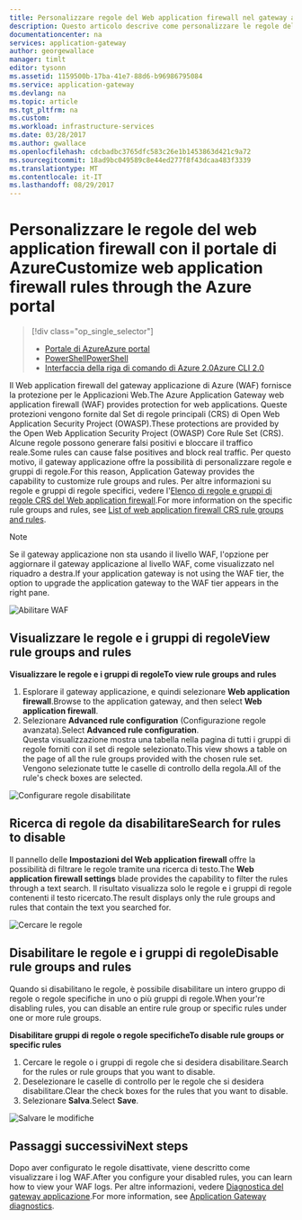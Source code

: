 ```yaml
---
title: Personalizzare regole del Web application firewall nel gateway applicazione di Azure - Portale di Azure | Microsoft Docs
description: Questo articolo descrive come personalizzare le regole del web application firewall nel gateway applicazione con il portale di Azure.
documentationcenter: na
services: application-gateway
author: georgewallace
manager: timlt
editor: tysonn
ms.assetid: 1159500b-17ba-41e7-88d6-b96986795084
ms.service: application-gateway
ms.devlang: na
ms.topic: article
ms.tgt_pltfrm: na
ms.custom: 
ms.workload: infrastructure-services
ms.date: 03/28/2017
ms.author: gwallace
ms.openlocfilehash: cdcbadbc3765dfc583c26e1b1453863d421c9a72
ms.sourcegitcommit: 18ad9bc049589c8e44ed277f8f43dcaa483f3339
ms.translationtype: MT
ms.contentlocale: it-IT
ms.lasthandoff: 08/29/2017
---
```

# <a name="customize-web-application-firewall-rules-through-the-azure-portal"></a><span data-ttu-id="f8a2c-103">Personalizzare le regole del web application firewall con il portale di Azure</span><span class="sxs-lookup"><span data-stu-id="f8a2c-103">Customize web application firewall rules through the Azure portal</span></span>

> [!div class="op_single_selector"]
> * [<span data-ttu-id="f8a2c-104">Portale di Azure</span><span class="sxs-lookup"><span data-stu-id="f8a2c-104">Azure portal</span></span>](application-gateway-customize-waf-rules-portal.md)
> * [<span data-ttu-id="f8a2c-105">PowerShell</span><span class="sxs-lookup"><span data-stu-id="f8a2c-105">PowerShell</span></span>](application-gateway-customize-waf-rules-powershell.md)
> * [<span data-ttu-id="f8a2c-106">Interfaccia della riga di comando di Azure 2.0</span><span class="sxs-lookup"><span data-stu-id="f8a2c-106">Azure CLI 2.0</span></span>](application-gateway-customize-waf-rules-cli.md)

<span data-ttu-id="f8a2c-107">Il Web application firewall del gateway applicazione di Azure (WAF) fornisce la protezione per le Applicazioni Web.</span><span class="sxs-lookup"><span data-stu-id="f8a2c-107">The Azure Application Gateway web application firewall (WAF) provides protection for web applications.</span></span> <span data-ttu-id="f8a2c-108">Queste protezioni vengono fornite dal Set di regole principali (CRS) di Open Web Application Security Project (OWASP).</span><span class="sxs-lookup"><span data-stu-id="f8a2c-108">These protections are provided by the Open Web Application Security Project (OWASP) Core Rule Set (CRS).</span></span> <span data-ttu-id="f8a2c-109">Alcune regole possono generare falsi positivi e bloccare il traffico reale.</span><span class="sxs-lookup"><span data-stu-id="f8a2c-109">Some rules can cause false positives and block real traffic.</span></span> <span data-ttu-id="f8a2c-110">Per questo motivo, il gateway applicazione offre la possibilità di personalizzare regole e gruppi di regole.</span><span class="sxs-lookup"><span data-stu-id="f8a2c-110">For this reason, Application Gateway provides the capability to customize rule groups and rules.</span></span> <span data-ttu-id="f8a2c-111">Per altre informazioni su regole e gruppi di regole specifici, vedere l'[Elenco di regole e gruppi di regole CRS del Web application firewall](application-gateway-crs-rulegroups-rules.md).</span><span class="sxs-lookup"><span data-stu-id="f8a2c-111">For more information on the specific rule groups and rules, see [List of web application firewall CRS rule groups and rules](application-gateway-crs-rulegroups-rules.md).</span></span>

>[!NOTE]
> <span data-ttu-id="f8a2c-112">Se il gateway applicazione non sta usando il livello WAF, l'opzione per aggiornare il gateway applicazione al livello WAF, come visualizzato nel riquadro a destra.</span><span class="sxs-lookup"><span data-stu-id="f8a2c-112">If your application gateway is not using the WAF tier, the option to upgrade the application gateway to the WAF tier appears in the right pane.</span></span> 

![Abilitare WAF][fig1]

## <a name="view-rule-groups-and-rules"></a><span data-ttu-id="f8a2c-114">Visualizzare le regole e i gruppi di regole</span><span class="sxs-lookup"><span data-stu-id="f8a2c-114">View rule groups and rules</span></span>

<span data-ttu-id="f8a2c-115">**Visualizzare le regole e i gruppi di regole**</span><span class="sxs-lookup"><span data-stu-id="f8a2c-115">**To view rule groups and rules**</span></span>
   1. <span data-ttu-id="f8a2c-116">Esplorare il gateway applicazione, e quindi selezionare **Web application firewall**.</span><span class="sxs-lookup"><span data-stu-id="f8a2c-116">Browse to the application gateway, and then select **Web application firewall**.</span></span>  
   2. <span data-ttu-id="f8a2c-117">Selezionare **Advanced rule configuration** (Configurazione regole avanzata).</span><span class="sxs-lookup"><span data-stu-id="f8a2c-117">Select **Advanced rule configuration**.</span></span>  
   <span data-ttu-id="f8a2c-118">Questa visualizzazione mostra una tabella nella pagina di tutti i gruppi di regole forniti con il set di regole selezionato.</span><span class="sxs-lookup"><span data-stu-id="f8a2c-118">This view shows a table on the page of all the rule groups provided with the chosen rule set.</span></span> <span data-ttu-id="f8a2c-119">Vengono selezionate tutte le caselle di controllo della regola.</span><span class="sxs-lookup"><span data-stu-id="f8a2c-119">All of the rule's check boxes are selected.</span></span>

![Configurare regole disabilitate][1]

## <a name="search-for-rules-to-disable"></a><span data-ttu-id="f8a2c-121">Ricerca di regole da disabilitare</span><span class="sxs-lookup"><span data-stu-id="f8a2c-121">Search for rules to disable</span></span>

<span data-ttu-id="f8a2c-122">Il pannello delle **Impostazioni del Web application firewall** offre la possibilità di filtrare le regole tramite una ricerca di testo.</span><span class="sxs-lookup"><span data-stu-id="f8a2c-122">The **Web application firewall settings** blade provides the capability to filter the rules through a text search.</span></span> <span data-ttu-id="f8a2c-123">Il risultato visualizza solo le regole e i gruppi di regole contenenti il testo ricercato.</span><span class="sxs-lookup"><span data-stu-id="f8a2c-123">The result displays only the rule groups and rules that contain the text you searched for.</span></span>

![Cercare le regole][2]

## <a name="disable-rule-groups-and-rules"></a><span data-ttu-id="f8a2c-125">Disabilitare le regole e i gruppi di regole</span><span class="sxs-lookup"><span data-stu-id="f8a2c-125">Disable rule groups and rules</span></span>

<span data-ttu-id="f8a2c-126">Quando si disabilitano le regole, è possibile disabilitare un intero gruppo di regole o regole specifiche in uno o più gruppi di regole.</span><span class="sxs-lookup"><span data-stu-id="f8a2c-126">When your're disabling rules, you can disable an entire rule group or specific rules under one or more rule groups.</span></span> 

<span data-ttu-id="f8a2c-127">**Disabilitare gruppi di regole o regole specifiche**</span><span class="sxs-lookup"><span data-stu-id="f8a2c-127">**To disable rule groups or specific rules**</span></span>

   1. <span data-ttu-id="f8a2c-128">Cercare le regole o i gruppi di regole che si desidera disabilitare.</span><span class="sxs-lookup"><span data-stu-id="f8a2c-128">Search for the rules or rule groups that you want to disable.</span></span>
   2. <span data-ttu-id="f8a2c-129">Deselezionare le caselle di controllo per le regole che si desidera disabilitare.</span><span class="sxs-lookup"><span data-stu-id="f8a2c-129">Clear the check boxes for the rules that you want to disable.</span></span> 
   2. <span data-ttu-id="f8a2c-130">Selezionare **Salva**.</span><span class="sxs-lookup"><span data-stu-id="f8a2c-130">Select **Save**.</span></span> 

![Salvare le modifiche][3]

## <a name="next-steps"></a><span data-ttu-id="f8a2c-132">Passaggi successivi</span><span class="sxs-lookup"><span data-stu-id="f8a2c-132">Next steps</span></span>

<span data-ttu-id="f8a2c-133">Dopo aver configurato le regole disattivate, viene descritto come visualizzare i log WAF.</span><span class="sxs-lookup"><span data-stu-id="f8a2c-133">After you configure your disabled rules, you can learn how to view your WAF logs.</span></span> <span data-ttu-id="f8a2c-134">Per altre informazioni, vedere [Diagnostica del gateway applicazione](application-gateway-diagnostics.md#diagnostic-logging).</span><span class="sxs-lookup"><span data-stu-id="f8a2c-134">For more information, see [Application Gateway diagnostics](application-gateway-diagnostics.md#diagnostic-logging).</span></span>

[fig1]: ./media/application-gateway-customize-waf-rules-portal/1.png
[1]: ./media/application-gateway-customize-waf-rules-portal/figure1.png
[2]: ./media/application-gateway-customize-waf-rules-portal/figure2.png
[3]: ./media/application-gateway-customize-waf-rules-portal/figure3.png
